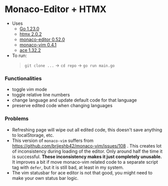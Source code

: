 # Monaco-Editor + HTMX

- Uses
    - [Go 1.23.0](https://go.dev/)
    - [htmx 2.0.2](https://htmx.org/)
    - [monaco-editor 0.52.0](https://microsoft.github.io/monaco-editor/)
    - [monaco-vim 0.4.1](https://github.com/brijeshb42/monaco-vim)
    - [ace 1.32.2](https://ace.c9.io/)
- To run:
    > `git clone ...` -> `cd repo` -> `go run main.go`

### Functionalities
- toggle vim mode
- toggle relative line numbers
- change language and update default code for that language
- preserve edited code when changing languages

### Problems
- Refreshing page will wipe out all edited code, this doesn't save anything to localStorage, etc.
- This version of `monaco-vim` suffers from https://github.com/brijeshb42/monaco-vim/issues/108 .
    This creates lot of inconsistency during loading of the editor. Only around half the time it is successful.
    **These inconsistency makes it just completely unusable.**
    It improves a bit if move monaco-vim related code to a separate script tag with `defer`, but it is still bad, at least in my system.
- The vim statusbar for ace editor is not that good, you might need to make your own status bar logic.

